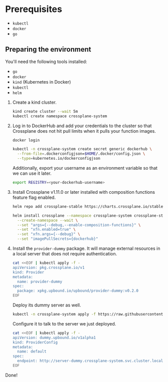 # Prerequisites

* `kubectl`
* `docker`
* `go`

## Preparing the environment

You'll need the following tools installed:
* `go`
* `docker`
* `kind` (Kubernetes in Docker)
* `kubectl`
* `helm`

1. Create a kind cluster.
   ```bash
   kind create cluster --wait 5m
   kubectl create namespace crossplane-system
   ```
2. Log in to DockerHub and add your credentials to the cluster so that Crossplane
   does not hit pull limits when it pulls your function images.
   ```bash
   docker login
   ```
   ```bash
   kubectl -n crossplane-system create secret generic dockerhub \
     --from-file=.dockerconfigjson=$HOME/.docker/config.json \
     --type=kubernetes.io/dockerconfigjson
   ```
   Additionally, export your username as an environment variable so that we can
    use it later.
    ```bash
    export REGISTRY=<your-dockerhub-username>
    ```
3. Install Crossplane v1.11.0 or later installed with composition functions
   feature flag enabled.
   ```bash
   helm repo add crossplane-stable https://charts.crossplane.io/stable && helm repo update
   ```
   ```bash
   helm install crossplane --namespace crossplane-system crossplane-stable/crossplane \
     --create-namespace --wait \
     --set "args={--debug,--enable-composition-functions}" \
     --set "xfn.enabled=true" \
     --set "xfn.args={--debug}" \
     --set "imagePullSecrets={dockerhub}"
   ```
4. Install the `provider-dummy` package. It will manage external resources in a
   local server that does not require authentication.
   ```bash
   cat <<EOF | kubectl apply -f -
   apiVersion: pkg.crossplane.io/v1
   kind: Provider
   metadata:
     name: provider-dummy
   spec:
     package: xpkg.upbound.io/upbound/provider-dummy:v0.2.0
   EOF
   ```
   Deploy its dummy server as well.
   ```bash
   kubectl -n crossplane-system apply -f https://raw.githubusercontent.com/upbound/provider-dummy/v0.2.0/cluster/server-deployment.yaml
   ```
   Configure it to talk to the server we just deployed.
   ```bash
   cat <<EOF | kubectl apply -f -
   apiVersion: dummy.upbound.io/v1alpha1
   kind: ProviderConfig
   metadata:
     name: default
   spec:
     endpoint: http://server-dummy.crossplane-system.svc.cluster.local
   EOF
   ```

Done!